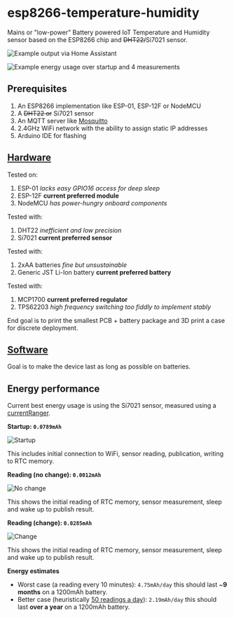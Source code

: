 # esp8266-temperature-humidity

Mains or "low-power" Battery powered IoT Temperature and Humidity sensor based on the ESP8266 chip and <strike>DHT22/</strike>Si7021 sensor.

![Example output via Home Assistant](https://user-images.githubusercontent.com/534681/108772794-601b3d80-7555-11eb-9b4d-4df79693293a.png)

![Example energy usage over startup and 4 measurements](https://user-images.githubusercontent.com/534681/108771132-1d586600-7553-11eb-81da-94f4f0a3b475.png)


## Prerequisites

1. An ESP8266 implementation like ESP-01, ESP-12F or NodeMCU
2. A <strike>DHT22 or</strike> Si7021 sensor
2. An MQTT server like [Mosquitto](https://mosquitto.org/)
3. 2.4GHz WiFi network with the ability to assign static IP addresses
4. Arduino IDE for flashing

## [Hardware](hardware/)

Tested on:

1. ESP-01 _lacks easy GPIO16 access for deep sleep_
2. ESP-12F **current preferred module**
3. NodeMCU _has power-hungry onboard components_

Tested with:

1. DHT22 _inefficient and low precision_
2. Si7021 **current preferred sensor**

Tested with:

1. 2xAA batteries _fine but unsustainable_
2. Generic JST Li-Ion battery **current preferred battery**

Tested with:

1. MCP1700 **current preferred regulator**
2. TPS62203 _high frequency switching too fiddly to implement stably_

End goal is to print the smallest PCB + battery package and 3D print a case for discrete deployment.

## [Software](software/)

Goal is to make the device last as long as possible on batteries.

## Energy performance

Current best energy usage is using the Si7021 sensor, measured using a [currentRanger](https://lowpowerlab.com/guide/currentranger/).

**Startup: `0.0789mAh`**

![Startup](https://user-images.githubusercontent.com/534681/108770101-d322b500-7551-11eb-8677-2e6cbe59e47d.png)

This includes initial connection to WiFi, sensor reading, publication, writing to RTC memory.

**Reading (no change): `0.0012mAh`**

![No change](https://user-images.githubusercontent.com/534681/108770106-d3bb4b80-7551-11eb-8f68-bae0528f92d5.png)

This shows the initial reading of RTC memory, sensor measurement, sleep and wake up to publish result.

**Reading (change): `0.0285mAh`**

![Change](https://user-images.githubusercontent.com/534681/108770099-d1f18800-7551-11eb-9519-3d9974935d29.png)

This shows the initial reading of RTC memory, sensor measurement, sleep and wake up to publish result.

**Energy estimates**

* Worst case (a reading every 10 minutes): `4.75mAh/day` this should last ~**9 months** on a 1200mAh battery.
* Better case (heuristically [50 readings a day](analysis/temperature.ipynb)): `2.19mAh/day` this should last **over a year** on a 1200mAh battery.
